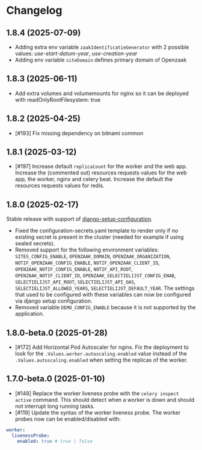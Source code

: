 # Changelog

## 1.8.4 (2025-07-09)

- Adding extra env variable `zaakIdentificatieGenerator` with 2 possible values: *use-start-datum-year*, *use-creation-year* 
- Adding env variable `siteDomain` defines primary domain of Openzaak

## 1.8.3 (2025-06-11)

- Add extra volumes and volumemounts for nginx so it can be deployed with readOnlyRootFilesystem: true

## 1.8.2 (2025-04-25)
- [#193] Fix missing dependency on bitnami common

## 1.8.1 (2025-03-12)

- [#197] Increase default `replicaCount` for the worker and the web app. Increase the (commented out) resources requests values for the web app, the worker, nginx and celery beat. Increase the default the resources requests values for redis.

## 1.8.0 (2025-02-17)

Stable release with support of [django-setup-configuration](https://github.com/maykinmedia/django-setup-configuration). 

- Fixed the configuration-secrets.yaml template to render only if no existing secret is present in the cluster (needed for example if using sealed secrets).
- Removed support for the following environment variables: `SITES_CONFIG_ENABLE`, `OPENZAAK_DOMAIN`, `OPENZAAK_ORGANIZATION`, `NOTIF_OPENZAAK_CONFIG_ENABLE`, `NOTIF_OPENZAAK_CLIENT_ID`, `OPENZAAK_NOTIF_CONFIG_ENABLE`, `NOTIF_API_ROOT`, `OPENZAAK_NOTIF_CLIENT_ID`, `OPENZAAK_SELECTIELIJST_CONFIG_ENAB`, `SELECTIELIJST_API_ROOT`, `SELECTIELIJST_API_OAS`, `SELECTIELIJST_ALLOWED_YEARS`, `SELECTIELIJST_DEFAULT_YEAR`. The settings that used to be configured with these variables can now be configured via django setup configuration.
- Removed variable `DEMO_CONFIG_ENABLE` because it is not supported by the application.

## 1.8.0-beta.0 (2025-01-28)

- [#172] Add Horizontal Pod Autoscaler for nginx. Fix the deployment to look for the `.Values.worker.autoscaling.enabled` value instead of the `.Values.autoscaling.enabled` when setting the replicas of the worker.


## 1.7.0-beta.0 (2025-01-10)

- [#148] Replace the worker liveness probe with the `celery inspect active` command. This should detect when a worker is down and should not interrupt long running tasks.
- [#119] Update the syntax of the worker liveness probe. The worker probes now can be enabled/disabled with:

```yaml
worker:
  livenessProbe:
    enabled: true # true | false
```
